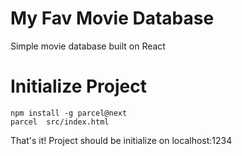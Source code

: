 # My Fav Movie Database

Simple movie database built on React


# Initialize Project

```
npm install -g parcel@next
parcel  src/index.html
```

That's it! Project should be initialize on localhost:1234